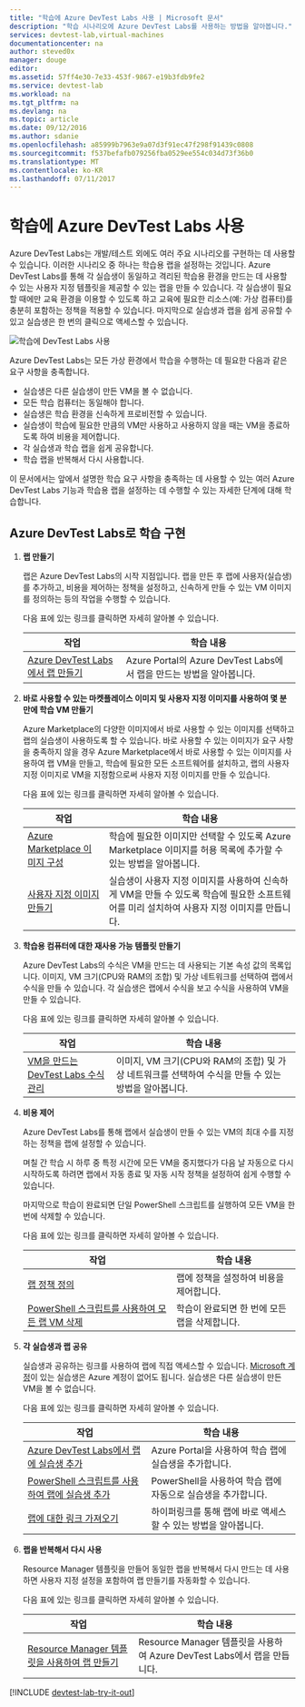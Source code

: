 ```yaml
---
title: "학습에 Azure DevTest Labs 사용 | Microsoft 문서"
description: "학습 시나리오에 Azure DevTest Labs를 사용하는 방법을 알아봅니다."
services: devtest-lab,virtual-machines
documentationcenter: na
author: steved0x
manager: douge
editor: 
ms.assetid: 57ff4e30-7e33-453f-9867-e19b3fdb9fe2
ms.service: devtest-lab
ms.workload: na
ms.tgt_pltfrm: na
ms.devlang: na
ms.topic: article
ms.date: 09/12/2016
ms.author: sdanie
ms.openlocfilehash: a85999b7963e9a07d3f91ec47f298f91439c0808
ms.sourcegitcommit: f537befafb079256fba0529ee554c034d73f36b0
ms.translationtype: MT
ms.contentlocale: ko-KR
ms.lasthandoff: 07/11/2017
---
```

# <a name="use-azure-devtest-labs-for-training"></a>학습에 Azure DevTest Labs 사용
Azure DevTest Labs는 개발/테스트 외에도 여러 주요 시나리오를 구현하는 데 사용할 수 있습니다. 이러한 시나리오 중 하나는 학습용 랩을 설정하는 것입니다. Azure DevTest Labs를 통해 각 실습생이 동일하고 격리된 학습용 환경을 만드는 데 사용할 수 있는 사용자 지정 템플릿을 제공할 수 있는 랩을 만들 수 있습니다. 각 실습생이 필요할 때에만 교육 환경을 이용할 수 있도록 하고 교육에 필요한 리소스(예: 가상 컴퓨터)를 충분히 포함하는 정책을 적용할 수 있습니다. 마지막으로 실습생과 랩을 쉽게 공유할 수 있고 실습생은 한 번의 클릭으로 액세스할 수 있습니다.

![학습에 DevTest Labs 사용](./media/devtest-lab-training-lab/devtest-lab-training.png)

Azure DevTest Labs는 모든 가상 환경에서 학습을 수행하는 데 필요한 다음과 같은 요구 사항을 충족합니다. 

* 실습생은 다른 실습생이 만든 VM을 볼 수 없습니다.
* 모든 학습 컴퓨터는 동일해야 합니다.
* 실습생은 학습 환경을 신속하게 프로비전할 수 있습니다.
* 실습생이 학습에 필요한 만큼의 VM만 사용하고 사용하지 않을 때는 VM을 종료하도록 하여 비용을 제어합니다.
* 각 실습생과 학습 랩을 쉽게 공유합니다.
* 학습 랩을 반복해서 다시 사용합니다.

이 문서에서는 앞에서 설명한 학습 요구 사항을 충족하는 데 사용할 수 있는 여러 Azure DevTest Labs 기능과 학습용 랩을 설정하는 데 수행할 수 있는 자세한 단계에 대해 학습합니다.  

## <a name="implementing-training-with-azure-devtest-labs"></a>Azure DevTest Labs로 학습 구현
1. **랩 만들기** 
   
    랩은 Azure DevTest Labs의 시작 지점입니다. 랩을 만든 후 랩에 사용자(실습생)를 추가하고, 비용을 제어하는 정책을 설정하고, 신속하게 만들 수 있는 VM 이미지를 정의하는 등의 작업을 수행할 수 있습니다.   
   
    다음 표에 있는 링크를 클릭하면 자세히 알아볼 수 있습니다.
   
   | 작업 | 학습 내용 |
   | --- | --- |
   | [Azure DevTest Labs에서 랩 만들기](devtest-lab-create-lab.md) |Azure Portal의 Azure DevTest Labs에서 랩을 만드는 방법을 알아봅니다. |
2. **바로 사용할 수 있는 마켓플레이스 이미지 및 사용자 지정 이미지를 사용하여 몇 분 만에 학습 VM 만들기** 
   
    Azure Marketplace의 다양한 이미지에서 바로 사용할 수 있는 이미지를 선택하고 랩의 실습생이 사용하도록 할 수 있습니다. 바로 사용할 수 있는 이미지가 요구 사항을 충족하지 않을 경우 Azure Marketplace에서 바로 사용할 수 있는 이미지를 사용하여 랩 VM을 만들고, 학습에 필요한 모든 소프트웨어를 설치하고, 랩의 사용자 지정 이미지로 VM을 지정함으로써 사용자 지정 이미지를 만들 수 있습니다. 
   
    다음 표에 있는 링크를 클릭하면 자세히 알아볼 수 있습니다.
   
   | 작업 | 학습 내용 |
   | --- | --- |
   | [Azure Marketplace 이미지 구성](devtest-lab-configure-marketplace-images.md) |학습에 필요한 이미지만 선택할 수 있도록 Azure Marketplace 이미지를 허용 목록에 추가할 수 있는 방법을 알아봅니다. |
   | [사용자 지정 이미지 만들기](devtest-lab-create-template.md) |실습생이 사용자 지정 이미지를 사용하여 신속하게 VM을 만들 수 있도록 학습에 필요한 소프트웨어를 미리 설치하여 사용자 지정 이미지를 만듭니다. |
3. **학습용 컴퓨터에 대한 재사용 가능 템플릿 만들기** 
   
    Azure DevTest Labs의 수식은 VM을 만드는 데 사용되는 기본 속성 값의 목록입니다. 이미지, VM 크기(CPU와 RAM의 조합) 및 가상 네트워크를 선택하여 랩에서 수식을 만들 수 있습니다. 각 실습생은 랩에서 수식을 보고 수식을 사용하여 VM을 만들 수 있습니다. 
   
    다음 표에 있는 링크를 클릭하면 자세히 알아볼 수 있습니다.
   
   | 작업 | 학습 내용 |
   | --- | --- |
   | [VM을 만드는 DevTest Labs 수식 관리](devtest-lab-manage-formulas.md) |이미지, VM 크기(CPU와 RAM의 조합) 및 가상 네트워크를 선택하여 수식을 만들 수 있는 방법을 알아봅니다. |
4. **비용 제어**
   
    Azure DevTest Labs를 통해 랩에서 실습생이 만들 수 있는 VM의 최대 수를 지정하는 정책을 랩에 설정할 수 있습니다. 
   
    며칠 간 학습 시 하루 중 특정 시간에 모든 VM을 중지했다가 다음 날 자동으로 다시 시작하도록 하려면 랩에서 자동 종료 및 자동 시작 정책을 설정하여 쉽게 수행할 수 있습니다. 
   
    마지막으로 학습이 완료되면 단일 PowerShell 스크립트를 실행하여 모든 VM을 한 번에 삭제할 수 있습니다. 
   
    다음 표에 있는 링크를 클릭하면 자세히 알아볼 수 있습니다.
   
   | 작업 | 학습 내용 |
   | --- | --- |
   | [랩 정책 정의](devtest-lab-set-lab-policy.md) |랩에 정책을 설정하여 비용을 제어합니다. |
   | [PowerShell 스크립트를 사용하여 모든 랩 VM 삭제](devtest-lab-faq.md#how-can-i-automate-the-process-of-deleting-all-the-vms-in-my-lab) |학습이 완료되면 한 번에 모든 랩을 삭제합니다. |
5. **각 실습생과 랩 공유**
   
    실습생과 공유하는 링크를 사용하여 랩에 직접 액세스할 수 있습니다. [Microsoft 계정](devtest-lab-faq.md#what-is-a-microsoft-account)이 있는 실습생은 Azure 계정이 없어도 됩니다. 실습생은 다른 실습생이 만든 VM을 볼 수 없습니다.  
   
    다음 표에 있는 링크를 클릭하면 자세히 알아볼 수 있습니다.
   
   | 작업 | 학습 내용 |
   | --- | --- |
   | [Azure DevTest Labs에서 랩에 실습생 추가](devtest-lab-add-devtest-user.md) |Azure Portal을 사용하여 학습 랩에 실습생을 추가합니다. |
   | [PowerShell 스크립트를 사용하여 랩에 실습생 추가](devtest-lab-add-devtest-user.md#add-an-external-user-to-a-lab-using-powershell) |PowerShell을 사용하여 학습 랩에 자동으로 실습생을 추가합니다. |
   | [랩에 대한 링크 가져오기](devtest-lab-faq.md#how-do-i-share-a-direct-link-to-my-lab) |하이퍼링크를 통해 랩에 바로 액세스할 수 있는 방법을 알아봅니다. |
6. **랩을 반복해서 다시 사용** 
   
    Resource Manager 템플릿을 만들어 동일한 랩을 반복해서 다시 만드는 데 사용하면 사용자 지정 설정을 포함하여 랩 만들기를 자동화할 수 있습니다. 
   
    다음 표에 있는 링크를 클릭하면 자세히 알아볼 수 있습니다.
   
   | 작업 | 학습 내용 |
   | --- | --- |
   | [Resource Manager 템플릿을 사용하여 랩 만들기](devtest-lab-faq.md#how-do-i-create-a-lab-from-an-azure-resource-manager-template) |Resource Manager 템플릿을 사용하여 Azure DevTest Labs에서 랩을 만듭니다. |

[!INCLUDE [devtest-lab-try-it-out](../../includes/devtest-lab-try-it-out.md)]

